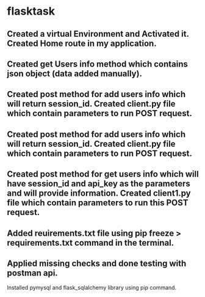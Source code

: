 # flasktask

Created a virtual Environment and Activated it.
Created Home route in my application.
----------------------
Created get Users info method which contains json object (data added manually).
----------------------
Created post method for add users info which will return session_id.
Created client.py file which contain parameters to run POST request.
------------------------
Created post method for add users info which will return session_id.
Created client.py file which contain parameters to run POST request.
------------------------
Created post method for get users info which will have session_id and api_key as the parameters and will provide information.
Created client1.py file which contain parameters to run this POST request.
------------------------
Added reuirements.txt file using pip freeze > requirements.txt command in the terminal.
------------------------
Applied missing checks and done testing with postman api.
------------------------
Installed pymysql and flask_sqlalchemy library using pip command.